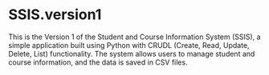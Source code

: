 # SSIS.version1
This is the Version 1 of the Student and Course Information System (SSIS), 
a simple application built using Python with CRUDL (Create, Read, Update, Delete, List) functionality. 
The system allows users to manage student and course information, and the data is saved in CSV files.
